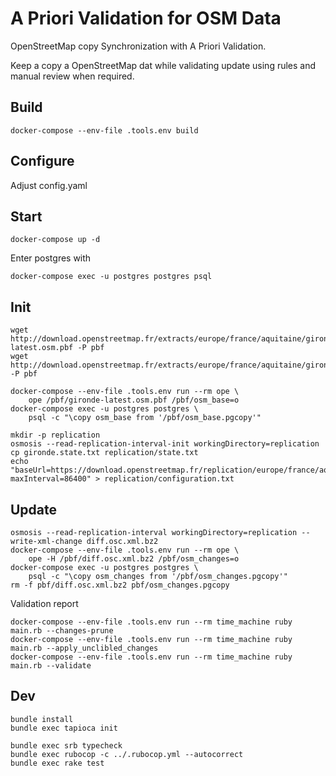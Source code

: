 # A Priori Validation for OSM Data

OpenStreetMap copy Synchronization with A Priori Validation.

Keep a copy a OpenStreetMap dat while validating update using rules and manual review when required.

## Build
```
docker-compose --env-file .tools.env build
```

## Configure

Adjust config.yaml

## Start
```
docker-compose up -d
```

Enter postgres with
```
docker-compose exec -u postgres postgres psql
```

## Init
```
wget http://download.openstreetmap.fr/extracts/europe/france/aquitaine/gironde-latest.osm.pbf -P pbf
wget http://download.openstreetmap.fr/extracts/europe/france/aquitaine/gironde.state.txt -P pbf
```

```
docker-compose --env-file .tools.env run --rm ope \
    ope /pbf/gironde-latest.osm.pbf /pbf/osm_base=o
docker-compose exec -u postgres postgres \
    psql -c "\copy osm_base from '/pbf/osm_base.pgcopy'"
```

```
mkdir -p replication
osmosis --read-replication-interval-init workingDirectory=replication
cp gironde.state.txt replication/state.txt
echo "baseUrl=https://download.openstreetmap.fr/replication/europe/france/aquitaine/gironde/minute/
maxInterval=86400" > replication/configuration.txt
```

## Update
```
osmosis --read-replication-interval workingDirectory=replication --write-xml-change diff.osc.xml.bz2
docker-compose --env-file .tools.env run --rm ope \
    ope -H /pbf/diff.osc.xml.bz2 /pbf/osm_changes=o
docker-compose exec -u postgres postgres \
    psql -c "\copy osm_changes from '/pbf/osm_changes.pgcopy'"
rm -f pbf/diff.osc.xml.bz2 pbf/osm_changes.pgcopy
```

Validation report
```
docker-compose --env-file .tools.env run --rm time_machine ruby main.rb --changes-prune
docker-compose --env-file .tools.env run --rm time_machine ruby main.rb --apply_unclibled_changes
docker-compose --env-file .tools.env run --rm time_machine ruby main.rb --validate
```

## Dev

```
bundle install
bundle exec tapioca init
```

```
bundle exec srb typecheck
bundle exec rubocop -c ../.rubocop.yml --autocorrect
bundle exec rake test
```

